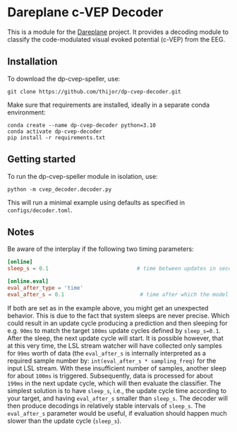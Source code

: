 # Dareplane c-VEP Decoder

This is a module for the [Dareplane](https://github.com/bsdlab/Dareplane) project. It provides a decoding module to classify the code-modulated visual evoked potential (c-VEP) from the EEG.

## Installation

To download the dp-cvep-speller, use:

	git clone https://github.com/thijor/dp-cvep-decoder.git

Make sure that requirements are installed, ideally in a separate conda environment:

    conda create --name dp-cvep-decoder python=3.10
    conda activate dp-cvep-decoder
    pip install -r requirements.txt

## Getting started

To run the dp-cvep-speller module in isolation, use:

    python -m cvep_decoder.decoder.py

This will run a minimal example using defaults as specified in `configs/decoder.toml`.

## Notes

Be aware of the interplay if the following two timing parameters:

```toml
[online]
sleep_s = 0.1                            # time between updates in seconds

[online.eval]
eval_after_type = 'time'                  
eval_after_s = 0.1                        # time after which the model is evaluated
```

If both are set as in the example above, you might get an unexpected behavior. This is due to the fact that system sleeps are never precise. Which could result in an update cycle producing a prediction and then sleeping for e.g. `90ms` to match the target `100ms` update cycles defined by `sleep_s=0.1`. After the sleep, the next update cycle will start. It is possible however, that at this very time, the LSL stream watcher will have collected only samples for `99ms` worth of data (the `eval_after_s` is internally interpreted as a required sample number by: `int(eval_after_s * sampling_freq)` for the input LSL stream. With these insufficient number of samples, another sleep for about `100ms` is triggered. Subsequently, data is processed for about `199ms` in the next update cycle, which will then evaluate the classifier. The simplest solution is to have `sleep_s`, i.e., the update cycle time according to your target, and having `eval_after_s` smaller than `sleep_s`. The decoder will then produce decodings in relatively stable intervals of `sleep_s`. The `eval_after_s` parameter would be useful, if evaluation should happen much slower than the update cycle (`sleep_s`).  
